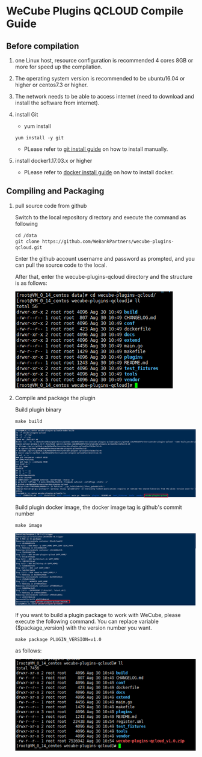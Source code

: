 # WeCube Plugins QCLOUD Compile Guide

## Before compilation
1. one Linux host, resource configuration is recommended 4 cores 8GB or more for speed up the compilation.
2. The operating system version is recommended to be ubuntu16.04 or higher or centos7.3 or higher.
3. The network needs to be able to access internet (need to download and install the software from internet).
4. install Git
	- yum install
	```
 	yum install -y git
 	```
	- PLease refer to [git install guide](https://github.com/WeBankPartners/we-cmdb/blob/master/cmdb-wiki/docs/install/git_install_guide_en.md) on how to install manually.

5. install docker1.17.03.x or higher
	- PLease refer to [docker install guide](https://github.com/WeBankPartners/we-cmdb/blob/master/cmdb-wiki/docs/install/docker_install_guide_en.md) on how to install docker.


## Compiling and Packaging
1. pull source code from github
	
	Switch to the local repository directory and execute the command as following
	
	```
	cd /data
	git clone https://github.com/WeBankPartners/wecube-plugins-qcloud.git
	```

	Enter the github account username and password as prompted, and you can pull the source code to the local.

    After that, enter the wecube-plugins-qcloud directory and the structure is as follows:

	![qcloud_dir](images/qcloud_dir.png)

2. Compile and package the plugin

	Build plugin binary
	
	```
	make build
	```
	
	![qcloud_build](images/qcloud_build.png)


	Build plugin docker image, the docker image tag is github's commit number
	```
	make image
	```

	![qcloud_image](images/qcloud_image.png)

	
	If you want to build a plugin package to work with WeCube, please execute the following command. You can replace variable {$package_version} with the version number you want.

	```
	make package PLUGIN_VERSION=v1.0
	```

	as follows:

	![qcloud_zip](images/qcloud_zip.png)